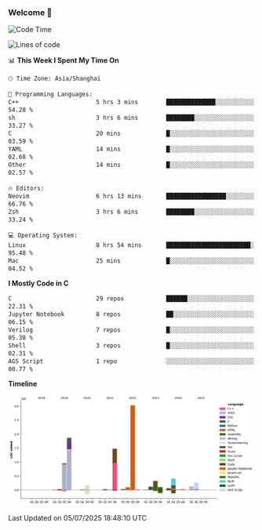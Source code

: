 ### Welcome 👋

<!--START_SECTION:waka-->
![Code Time](http://img.shields.io/badge/Code%20Time-2%2C070%20hrs%2050%20mins-blue)

![Lines of code](https://img.shields.io/badge/From%20Hello%20World%20I%27ve%20Written-9.1%20million%20lines%20of%20code-blue)

📊 **This Week I Spent My Time On** 

```text
🕑︎ Time Zone: Asia/Shanghai

💬 Programming Languages: 
C++                      5 hrs 3 mins        ██████████████░░░░░░░░░░░   54.28 % 
sh                       3 hrs 6 mins        ████████░░░░░░░░░░░░░░░░░   33.27 % 
C                        20 mins             █░░░░░░░░░░░░░░░░░░░░░░░░   03.59 % 
YAML                     14 mins             █░░░░░░░░░░░░░░░░░░░░░░░░   02.68 % 
Other                    14 mins             █░░░░░░░░░░░░░░░░░░░░░░░░   02.57 % 

🔥 Editors: 
Neovim                   6 hrs 13 mins       █████████████████░░░░░░░░   66.76 % 
Zsh                      3 hrs 6 mins        ████████░░░░░░░░░░░░░░░░░   33.24 % 

💻 Operating System: 
Linux                    8 hrs 54 mins       ████████████████████████░   95.48 % 
Mac                      25 mins             █░░░░░░░░░░░░░░░░░░░░░░░░   04.52 % 
```

**I Mostly Code in C** 

```text
C                        29 repos            ██████░░░░░░░░░░░░░░░░░░░   22.31 % 
Jupyter Notebook         8 repos             ██░░░░░░░░░░░░░░░░░░░░░░░   06.15 % 
Verilog                  7 repos             █░░░░░░░░░░░░░░░░░░░░░░░░   05.38 % 
Shell                    3 repos             █░░░░░░░░░░░░░░░░░░░░░░░░   02.31 % 
AGS Script               1 repo              ░░░░░░░░░░░░░░░░░░░░░░░░░   00.77 % 
```



**Timeline**

![Lines of Code chart](https://raw.githubusercontent.com/Bohan-hu/Bohan-hu/master/assets/bar_graph.png)


 Last Updated on 05/07/2025 18:48:10 UTC
<!--END_SECTION:waka-->



